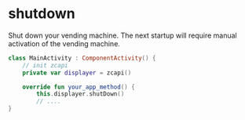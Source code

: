# shutdown

Shut down your vending machine. The next startup will require manual activation of the vending machine.

```kotlin
class MainActivity : ComponentActivity() {
    // init zcapi
    private var displayer = zcapi()

    override fun your_app_method() {
        this.displayer.shutDown()
        // ....
}
```
